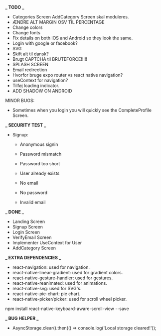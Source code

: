 **_ TODO _**

- Categories Screen
  AddCategory Screen skal moduleres.
- ÆNDRE ALT MARGIN OSV TIL PERCENTAGE
- Change colors
- Change fonts
- Fix details on both iOS and Android so they look the same.
- Login with google or facebook?
- SVG
- Skift alt til dansk?
- Brugt CAPTCHA til BRUTEFORCE!!!!!
- SPLASH SCREEN
- Email redirection
- Hvorfor bruge expo router vs react native navigation?
- useContext for navigation?
- Tilføj loading indicator.
- ADD SHADOW ON ANDROID

MINOR BUGS:

- Sometimes when you login you will quickly see the CompleteProfile Screen.

**_ SECURITY TEST _**

- Signup:

  - Anonymous signin
  - Password mismatch
  - Password too short
  - User already exists

  - No email
  - No password
  - Invalid email

**_ DONE _**

- Landing Screen
- Signup Screen
- Login Screen
- VerifyEmail Screen
- Implementer UseContext for User
- AddCategory Screen

**_ EXTRA DEPENDENCIES _**

- react-navigation: used for navigation.
- react-native-linear-gradient: used for gradient colors.
- react-native-gesture-handler: used for gestures.
- react-native-reanimated: used for animations.
- react-native-svg: used for SVG's.
- react-native-pie-chart: pie chart.
- react-native-picker/picker: used for scroll wheel picker.

npm install react-native-keyboard-aware-scroll-view --save

**_ BUG HELPER _**

- AsyncStorage.clear().then(() => console.log('Local storage cleared!'));
